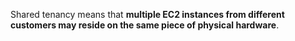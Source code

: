 Shared tenancy means that **multiple EC2 instances from different customers may reside on the same piece of physical hardware**.